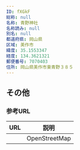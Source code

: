 ```yaml
---
ID: fXGkF
総称: null
名称: 青野神社
名称読み: null
別名: null
都道府県: 岡山県
区域: 美作市
緯度: 35.1553347
経度: 134.3621321
郵便番号: 7070403
住所: 岡山県美作市東青野３８５
---
```


## その他

### 参考URL

| URL | 説明          |
| --- | ------------- |
|     | OpenStreetMap |
